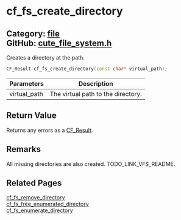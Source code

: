 [](../header.md ':include')

# cf_fs_create_directory

Category: [file](https://github.com/RandyGaul/cute_framework/blob/master/docs/api_reference?id=file)  
GitHub: [cute_file_system.h](https://github.com/RandyGaul/cute_framework/blob/master/include/cute_file_system.h)  
---

Creates a directory at the path.

```cpp
CF_Result cf_fs_create_directory(const char* virtual_path);
```

Parameters | Description
--- | ---
virtual_path | The virtual path to the directory.

## Return Value

Returns any errors as a [CF_Result](https://github.com/RandyGaul/cute_framework/blob/master/docs/utility/cf_result.md).

## Remarks

All missing directories are also created. TODO_LINK_VFS_README.

## Related Pages

[cf_fs_remove_directory](https://github.com/RandyGaul/cute_framework/blob/master/docs/file/cf_fs_remove_directory.md)  
[cf_fs_free_enumerated_directory](https://github.com/RandyGaul/cute_framework/blob/master/docs/file/cf_fs_free_enumerated_directory.md)  
[cf_fs_enumerate_directory](https://github.com/RandyGaul/cute_framework/blob/master/docs/file/cf_fs_enumerate_directory.md)  
